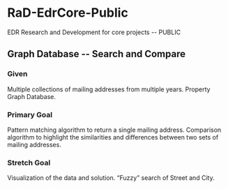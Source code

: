 # RaD-EdrCore-Public
EDR Research and Development for core projects -- PUBLIC

## Graph Database -- Search and Compare
### Given
Multiple collections of mailing addresses from multiple years. 
Property Graph Database. 

### Primary Goal
Pattern matching algorithm to return a single mailing address. 
Comparison algorithm to highlight the similarities and differences between two sets of mailing addresses. 
### Stretch Goal
Visualization of the data and solution. 
“Fuzzy” search of Street and City. 

